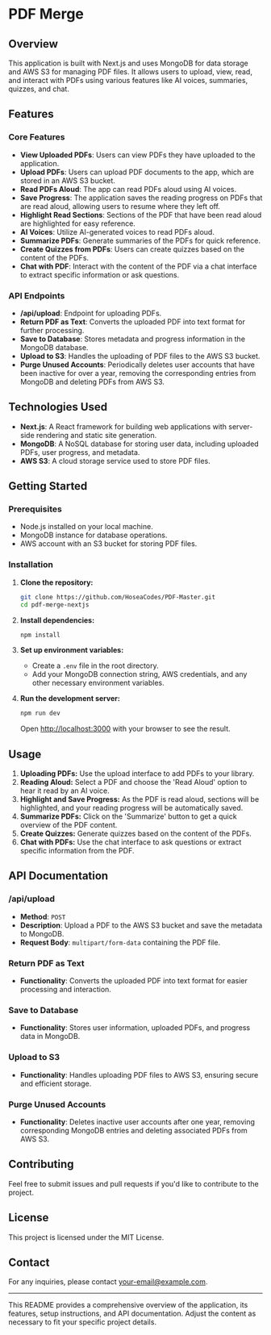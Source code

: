 # PDF Merge

## Overview

This application is built with Next.js and uses MongoDB for data storage and AWS S3 for managing PDF files. It allows users to upload, view, read, and interact with PDFs using various features like AI voices, summaries, quizzes, and chat.

## Features

### Core Features

- **View Uploaded PDFs**: Users can view PDFs they have uploaded to the application.
- **Upload PDFs**: Users can upload PDF documents to the app, which are stored in an AWS S3 bucket.
- **Read PDFs Aloud**: The app can read PDFs aloud using AI voices.
- **Save Progress**: The application saves the reading progress on PDFs that are read aloud, allowing users to resume where they left off.
- **Highlight Read Sections**: Sections of the PDF that have been read aloud are highlighted for easy reference.
- **AI Voices**: Utilize AI-generated voices to read PDFs aloud.
- **Summarize PDFs**: Generate summaries of the PDFs for quick reference.
- **Create Quizzes from PDFs**: Users can create quizzes based on the content of the PDFs.
- **Chat with PDF**: Interact with the content of the PDF via a chat interface to extract specific information or ask questions.

### API Endpoints

- **/api/upload**: Endpoint for uploading PDFs.
- **Return PDF as Text**: Converts the uploaded PDF into text format for further processing.
- **Save to Database**: Stores metadata and progress information in the MongoDB database.
- **Upload to S3**: Handles the uploading of PDF files to the AWS S3 bucket.
- **Purge Unused Accounts**: Periodically deletes user accounts that have been inactive for over a year, removing the corresponding entries from MongoDB and deleting PDFs from AWS S3.

## Technologies Used

- **Next.js**: A React framework for building web applications with server-side rendering and static site generation.
- **MongoDB**: A NoSQL database for storing user data, including uploaded PDFs, user progress, and metadata.
- **AWS S3**: A cloud storage service used to store PDF files.

## Getting Started

### Prerequisites

- Node.js installed on your local machine.
- MongoDB instance for database operations.
- AWS account with an S3 bucket for storing PDF files.

### Installation

1. **Clone the repository:**
   ```bash
   git clone https://github.com/HoseaCodes/PDF-Master.git
   cd pdf-merge-nextjs
   ```

2. **Install dependencies:**
   ```bash
   npm install
   ```

3. **Set up environment variables:**
   - Create a `.env` file in the root directory.
   - Add your MongoDB connection string, AWS credentials, and any other necessary environment variables.

4. **Run the development server:**
   ```bash
   npm run dev
   ```

   Open [http://localhost:3000](http://localhost:3000) with your browser to see the result.

## Usage

1. **Uploading PDFs:** Use the upload interface to add PDFs to your library.
2. **Reading Aloud:** Select a PDF and choose the 'Read Aloud' option to hear it read by an AI voice.
3. **Highlight and Save Progress:** As the PDF is read aloud, sections will be highlighted, and your reading progress will be automatically saved.
4. **Summarize PDFs:** Click on the 'Summarize' button to get a quick overview of the PDF content.
5. **Create Quizzes:** Generate quizzes based on the content of the PDFs.
6. **Chat with PDFs:** Use the chat interface to ask questions or extract specific information from the PDF.

## API Documentation

### /api/upload

- **Method**: `POST`
- **Description**: Upload a PDF to the AWS S3 bucket and save the metadata to MongoDB.
- **Request Body**: `multipart/form-data` containing the PDF file.

### Return PDF as Text

- **Functionality**: Converts the uploaded PDF into text format for easier processing and interaction.

### Save to Database

- **Functionality**: Stores user information, uploaded PDFs, and progress data in MongoDB.

### Upload to S3

- **Functionality**: Handles uploading PDF files to AWS S3, ensuring secure and efficient storage.

### Purge Unused Accounts

- **Functionality**: Deletes inactive user accounts after one year, removing corresponding MongoDB entries and deleting associated PDFs from AWS S3.

## Contributing

Feel free to submit issues and pull requests if you'd like to contribute to the project.

## License

This project is licensed under the MIT License.

## Contact

For any inquiries, please contact [your-email@example.com](mailto:your-email@example.com).

---

This README provides a comprehensive overview of the application, its features, setup instructions, and API documentation. Adjust the content as necessary to fit your specific project details.